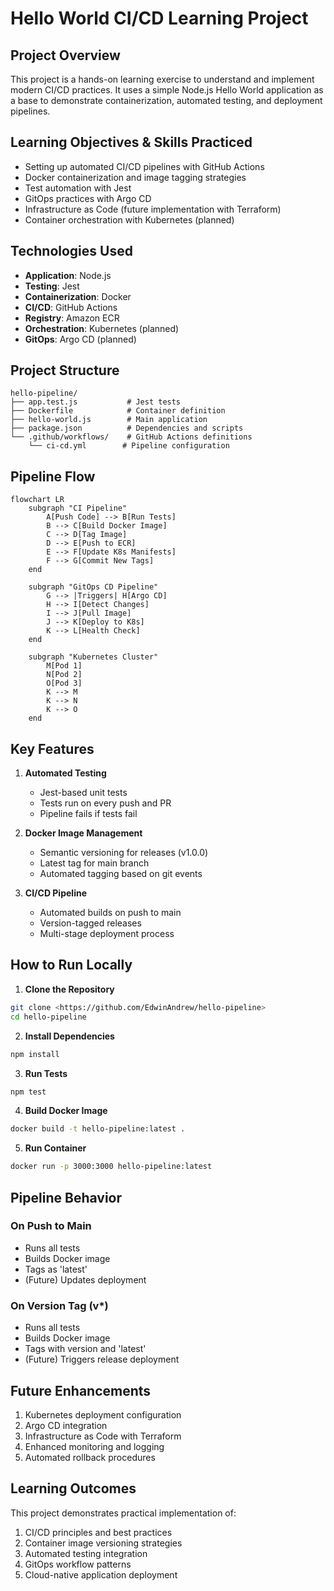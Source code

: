 # Hello World CI/CD Learning Project

## Project Overview
This project is a hands-on learning exercise to understand and implement modern CI/CD practices. It uses a simple Node.js Hello World application as a base to demonstrate containerization, automated testing, and deployment pipelines.

## Learning Objectives & Skills Practiced
- Setting up automated CI/CD pipelines with GitHub Actions
- Docker containerization and image tagging strategies
- Test automation with Jest
- GitOps practices with Argo CD
- Infrastructure as Code (future implementation with Terraform)
- Container orchestration with Kubernetes (planned)

## Technologies Used
- **Application**: Node.js
- **Testing**: Jest
- **Containerization**: Docker
- **CI/CD**: GitHub Actions
- **Registry**: Amazon ECR
- **Orchestration**: Kubernetes (planned)
- **GitOps**: Argo CD (planned)

## Project Structure
```
hello-pipeline/
├── app.test.js           # Jest tests
├── Dockerfile            # Container definition
├── hello-world.js        # Main application
├── package.json          # Dependencies and scripts
└── .github/workflows/    # GitHub Actions definitions
    └── ci-cd.yml        # Pipeline configuration
```

## Pipeline Flow
```mermaid
flowchart LR
    subgraph "CI Pipeline"
        A[Push Code] --> B[Run Tests]
        B --> C[Build Docker Image]
        C --> D[Tag Image]
        D --> E[Push to ECR]
        E --> F[Update K8s Manifests]
        F --> G[Commit New Tags]
    end

    subgraph "GitOps CD Pipeline"
        G --> |Triggers| H[Argo CD]
        H --> I[Detect Changes]
        I --> J[Pull Image]
        J --> K[Deploy to K8s]
        K --> L[Health Check]
    end

    subgraph "Kubernetes Cluster"
        M[Pod 1] 
        N[Pod 2]
        O[Pod 3]
        K --> M
        K --> N
        K --> O
    end
```

## Key Features
1. **Automated Testing**
   - Jest-based unit tests
   - Tests run on every push and PR
   - Pipeline fails if tests fail

2. **Docker Image Management**
   - Semantic versioning for releases (v1.0.0)
   - Latest tag for main branch
   - Automated tagging based on git events

3. **CI/CD Pipeline**
   - Automated builds on push to main
   - Version-tagged releases
   - Multi-stage deployment process

## How to Run Locally

1. **Clone the Repository**
```bash
git clone <https://github.com/EdwinAndrew/hello-pipeline>
cd hello-pipeline
```

2. **Install Dependencies**
```bash
npm install
```

3. **Run Tests**
```bash
npm test
```

4. **Build Docker Image**
```bash
docker build -t hello-pipeline:latest .
```

5. **Run Container**
```bash
docker run -p 3000:3000 hello-pipeline:latest
```

## Pipeline Behavior

### On Push to Main
- Runs all tests
- Builds Docker image
- Tags as 'latest'
- (Future) Updates deployment

### On Version Tag (v*)
- Runs all tests
- Builds Docker image
- Tags with version and 'latest'
- (Future) Triggers release deployment

## Future Enhancements
1. Kubernetes deployment configuration
2. Argo CD integration
3. Infrastructure as Code with Terraform
4. Enhanced monitoring and logging
5. Automated rollback procedures

## Learning Outcomes
This project demonstrates practical implementation of:
1. CI/CD principles and best practices
2. Container image versioning strategies
3. Automated testing integration
4. GitOps workflow patterns
5. Cloud-native application deployment


